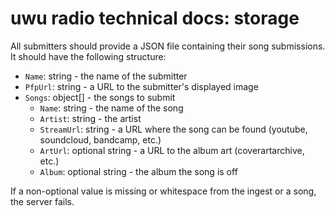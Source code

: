 # uwu radio technical docs: storage

All submitters should provide a JSON file containing their song submissions.
It should have the following structure:

- `Name`: string - the name of the submitter
- `PfpUrl`: string - a URL to the submitter's displayed image
- `Songs`: object[] - the songs to submit
  * `Name`: string - the name of the song
  * `Artist`: string - the artist
  * `StreamUrl`: string - a URL where the song can be found (youtube, soundcloud, bandcamp, etc.)
  * `ArtUrl`: optional string - a URL to the album art (coverartarchive, etc.)
  * `Album`: optional string - the album the song is off

If a non-optional value is missing or whitespace from the ingest or a song, the server fails.